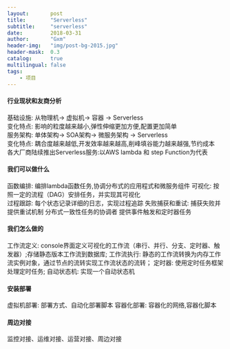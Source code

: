 ```yaml
---
layout:       post
title:        "Serverless"
subtitle:     "serverless"
date:         2018-03-31
author:       "Gxm"
header-img:   "img/post-bg-2015.jpg"
header-mask:  0.3
catalog:      true
multilingual: false
tags:
    - 项目
---
```


#### 行业现状和友商分析
基础设施: 从物理机-> 虚拟机-> 容器 -> Serverless  
变化特点: 影响的粒度越来越小,弹性伸缩更加方便,配置更加简单    
服务架构: 单体架构-> SOA架构-> 微服务架构 -> Serverless    
变化特点: 耦合度越来越低,开发效率越来越高,削峰填谷能力越来越强,节约成本    
各大厂商陆续推出Serverless服务:以AWS lambda 和 step Function为代表   
#### 我们可以做什么
函数编排: 编排lambda函数任务,协调分布式的应用程式和微服务组件
可视化: 按照一定的流程（DAG）安排任务，并实现其可视化   
过程跟踪: 每个状态记录详细的日志，实现过程追踪
失败捕获和重试: 捕获失败并提供重试机制
分布式一致性任务的协调者 
提供事件触发和定时器任务    
#### 我们怎么做的
工作流定义: console界面定义可视化的工作流（串行、并行、分支、定时器、触发器）;存储静态版本工作流到数据库;
工作流执行: 静态的工作流转换为内存工作流实例对象，通过节点的流转实现工作流状态的流转；
定时器: 使用定时任务框架处理定时任务;
自动状态机: 实现一个自动状态机
#### 安装部署
虚拟机部署: 部署方式、自动化部署脚本
容器化部署: 容器化的网络,容器化脚本
#### 周边对接
监控对接、运维对接、运营对接、周边对接
